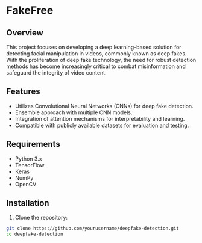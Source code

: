 # FakeFree

## Overview

This project focuses on developing a deep learning-based solution for detecting facial manipulation in videos, commonly known as deep fakes. With the proliferation of deep fake technology, the need for robust detection methods has become increasingly critical to combat misinformation and safeguard the integrity of video content.

## Features

- Utilizes Convolutional Neural Networks (CNNs) for deep fake detection.
- Ensemble approach with multiple CNN models.
- Integration of attention mechanisms for interpretability and learning.
- Compatible with publicly available datasets for evaluation and testing.

## Requirements

- Python 3.x
- TensorFlow
- Keras
- NumPy
- OpenCV

## Installation

1. Clone the repository:

```sh
git clone https://github.com/yourusername/deepfake-detection.git
cd deepfake-detection
